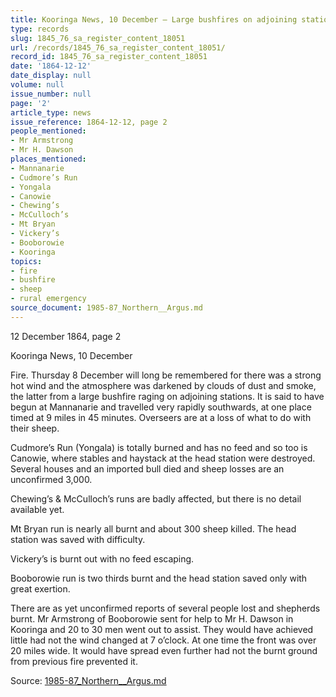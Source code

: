 ```yaml
---
title: Kooringa News, 10 December — Large bushfires on adjoining stations
type: records
slug: 1845_76_sa_register_content_18051
url: /records/1845_76_sa_register_content_18051/
record_id: 1845_76_sa_register_content_18051
date: '1864-12-12'
date_display: null
volume: null
issue_number: null
page: '2'
article_type: news
issue_reference: 1864-12-12, page 2
people_mentioned:
- Mr Armstrong
- Mr H. Dawson
places_mentioned:
- Mannanarie
- Cudmore’s Run
- Yongala
- Canowie
- Chewing’s
- McCulloch’s
- Mt Bryan
- Vickery’s
- Booborowie
- Kooringa
topics:
- fire
- bushfire
- sheep
- rural emergency
source_document: 1985-87_Northern__Argus.md
---
```


12 December 1864, page 2

Kooringa News, 10 December

Fire.  Thursday 8 December will long be remembered for there was a strong hot wind and the atmosphere was darkened by clouds of dust and smoke, the latter from a large bushfire raging on adjoining stations.  It is said to have begun at Mannanarie and travelled very rapidly southwards, at one place timed at 9 miles in 45 minutes.  Overseers are at a loss of what to do with their sheep.

Cudmore’s Run (Yongala) is totally burned and has no feed and so too is Canowie, where stables and haystack at the head station were destroyed.  Several houses and an imported bull died and sheep losses are an unconfirmed 3,000.

Chewing’s & McCulloch’s runs are badly affected, but there is no detail available yet.

Mt Bryan run is nearly all burnt and about 300 sheep killed.  The head station was saved with difficulty.

Vickery’s is burnt out with no feed escaping.

Booborowie run is two thirds burnt and the head station saved only with great exertion.

There are as yet unconfirmed reports of several people lost and shepherds burnt.  Mr Armstrong of Booborowie sent for help to Mr H. Dawson in Kooringa and 20 to 30 men went out to assist.  They would have achieved little had not the wind changed at 7 o’clock.  At one time the front was over 20 miles wide.  It would have spread even further had not the burnt ground from previous fire prevented it.

Source: [1985-87_Northern__Argus.md](/downloads/markdown/1985-87_Northern__Argus.md)
